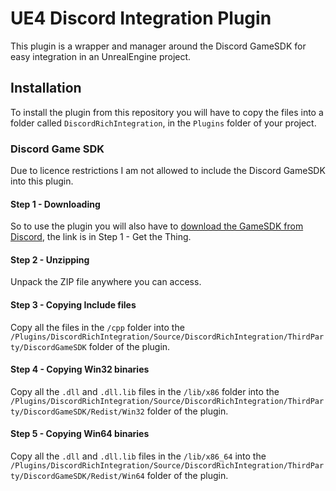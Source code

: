 # UE4 Discord Integration Plugin

This plugin is a wrapper and manager around the Discord GameSDK for easy integration in an UnrealEngine project.


## Installation
To install the plugin from this repository you will have to copy the files into a folder called `DiscordRichIntegration`, in the `Plugins` folder of your project.

### Discord Game SDK
Due to licence restrictions I am not allowed to include the Discord GameSDK into this plugin. 

#### Step 1 - Downloading
So to use the plugin you will also have to [download the GameSDK from Discord](https://discord.com/developers/docs/game-sdk/sdk-starter-guide), the link is in Step 1 - Get the Thing. 

#### Step 2 - Unzipping
Unpack the ZIP file anywhere you can access.

#### Step 3 - Copying Include files
Copy all the files in the `/cpp` folder into the `/Plugins/DiscordRichIntegration/Source/DiscordRichIntegration/ThirdParty/DiscordGameSDK` folder of the plugin.

#### Step 4 - Copying Win32 binaries
Copy all the `.dll` and `.dll.lib` files in the `/lib/x86` folder into the `/Plugins/DiscordRichIntegration/Source/DiscordRichIntegration/ThirdParty/DiscordGameSDK/Redist/Win32` folder of the plugin.

#### Step 5 - Copying Win64 binaries
Copy all the `.dll` and `.dll.lib` files in the `/lib/x86_64` into the `/Plugins/DiscordRichIntegration/Source/DiscordRichIntegration/ThirdParty/DiscordGameSDK/Redist/Win64` folder of the plugin.